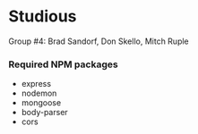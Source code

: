 # Studious
Group #4: Brad Sandorf, Don Skello, Mitch Ruple

### Required NPM packages
- express
- nodemon
- mongoose
- body-parser
- cors
